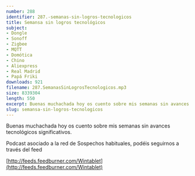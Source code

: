 ```yaml
---
number: 288
identifier: 287.-semanas-sin-logros-tecnologicos
title: Semansa sin logros tecnológicos
subject:
- Dongle
- Sonoff
- Zigbee
- MQTT
- Domótica
- Chino
- Aliexpress
- Real Madrid
- Papá Friki
downloads: 921
filename: 287.SemanasSinLogrosTecnologicos.mp3
size: 8339304
length: 550
excerpt: Buenas muchachada hoy os cuento sobre mis semanas sin avances tecnológicos significativos.
slug: semansa-sin-logros-tecnologicos
---
```

Buenas muchachada hoy os cuento sobre mis semanas sin avances tecnológicos significativos.

Podcast asociado a la red de Sospechos habituales, podéis seguirnos a través del feed

[http://feeds.feedburner.com/Wintablet](http://feeds.feedburner.com/Wintablet)